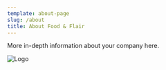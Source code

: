 ```yaml
---
template: about-page
slug: /about
title: About Food & Flair
---
```

More in-depth information about your company here.

![Logo](/assets/food-flair-designs.white-background-logo.png "Logo")
